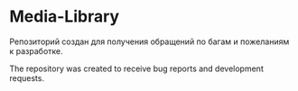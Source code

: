 # Media-Library

Репозиторий создан для получения обращений по багам и пожеланиям к разработке. 

The repository was created to receive bug reports and development requests. 

